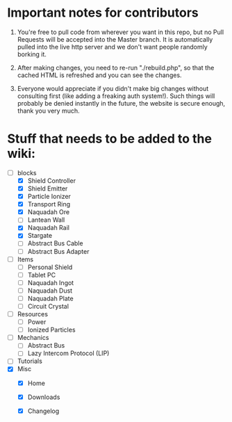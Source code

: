 Important notes for contributors
================================

1) You're free to pull code from wherever you want in this repo,
but no Pull Requests will be accepted into the Master branch.
It is automatically pulled into the live http server and we
don't want people randomly borking it.


2) After making changes, you need to re-run "./rebuild.php",
so that the cached HTML is refreshed and you can see the changes.


3) Everyone would appreciate if you didn't make big changes
without consulting first (like adding a freaking auth system!).
Such things will probably be denied instantly in the future,
the website is secure enough, thank you very much.



Stuff that needs to be added to the wiki:
=========================================

- [ ] blocks
  - [x] Shield Controller
  - [x] Shield Emitter
  - [x] Particle Ionizer
  - [x] Transport Ring
  - [x] Naquadah Ore
  - [ ] Lantean Wall
  - [x] Naquadah Rail
  - [x] Stargate
  - [ ] Abstract Bus Cable
  - [ ] Abstract Bus Adapter
- [ ] Items
  - [ ] Personal Shield
  - [ ] Tablet PC
  - [ ] Naquadah Ingot
  - [ ] Naquadah Dust
  - [ ] Naquadah Plate
  - [ ] Circuit Crystal
- [ ] Resources
  - [ ] Power
  - [ ] Ionized Particles
- [ ] Mechanics
  - [ ] Abstract Bus
  - [ ] Lazy Intercom Protocol (LIP)
- [ ] Tutorials
- [x] Misc
  - [x] Home
  - [x] Downloads
  - [x] Changelog




